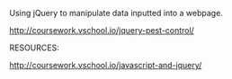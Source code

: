 Using jQuery to manipulate data inputted into a webpage.

http://coursework.vschool.io/jquery-pest-control/

RESOURCES:

http://coursework.vschool.io/javascript-and-jquery/

